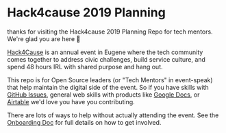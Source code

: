 # Hack4cause 2019 Planning
thanks for visiting the Hack4cause 2019 Planning Repo for tech mentors.  We're glad you are here :tada:

[Hack4Cause](https://hackforacause.org) is an annual event in Eugene where the tech community comes together to address civic challenges, build service culture, and spend 48 hours IRL with shared purpose and hang out.

This repo is for Open Source leaders (or "Tech Mentors" in event-speak) that help maintain the digital side of the event.  So if you have skills with [GitHub Issues](https://github.com/Hack4Eugene/hack-4-cause-2019-plan/issues), general web skills with products like [Google Docs](https://drive.google.com/open?id=1xRjBkKJdcy7zwZjOb2TE9VodJTeRgJNq), or [Airtable](https://airtable.com/shrWnZQkhMOSWSYtK) we'd love you have you contributing.

There are lots of ways to help without actually attending the event.  See the [Onboarding Doc](https://github.com/Hack4Eugene/hack-4-cause-2019-plan/blob/master/tech-volunteer-onboarding.md) for full details on how to get involved.




